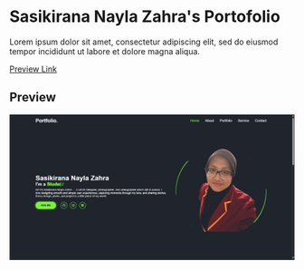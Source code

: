 # Sasikirana Nayla Zahra's Portofolio
Lorem ipsum dolor sit amet, consectetur adipiscing elit, sed do eiusmod tempor incididunt ut labore et dolore magna aliqua.

[Preview Link]([https://github.com/sasikiranana/personal-portofolio-website.git](https://sasikiranana.github.io/personal-portofolio-website/))

## Preview

![Home](https://github.com/sasikiranana/personal-portofolio-website/blob/main/Screenshot%202025-08-27%20112540.png)
